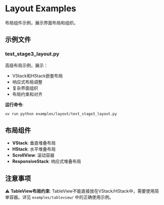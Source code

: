 # Layout Examples

布局组件示例，展示界面布局和组织。

## 示例文件

### test_stage3_layout.py
高级布局示例，展示：
- VStack和HStack嵌套布局
- 响应式布局调整
- 复杂界面组织
- 布局约束和对齐

**运行命令**:
```bash
uv run python examples/layout/test_stage3_layout.py
```

## 布局组件

- **VStack**: 垂直堆叠布局
- **HStack**: 水平堆叠布局
- **ScrollView**: 滚动容器
- **ResponsiveStack**: 响应式堆叠布局

## 注意事项

⚠️ **TableView布局约束**: TableView不能直接放在VStack/HStack中，需要使用简单容器。详见 `examples/tableview/` 中的正确使用示例。